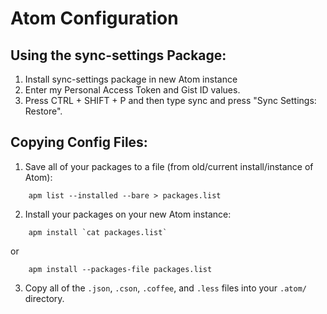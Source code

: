 # Atom Configuration

## Using the sync-settings Package:

1) Install sync-settings package in new Atom instance
2) Enter my Personal Access Token and Gist ID values.
3) Press CTRL + SHIFT + P and then type sync and press "Sync Settings: Restore".

## Copying Config Files:
1) Save all of your packages to a file (from old/current install/instance of Atom):
~~~
	apm list --installed --bare > packages.list
~~~

2) Install your packages on your new Atom instance:
~~~
	apm install `cat packages.list`
~~~
or
~~~
	apm install --packages-file packages.list
~~~
3) Copy all of the `.json`, `.cson`, `.coffee`, and `.less` files into your `.atom/` directory.

